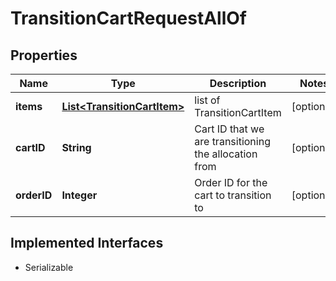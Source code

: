 

# TransitionCartRequestAllOf


## Properties

| Name | Type | Description | Notes |
|------------ | ------------- | ------------- | -------------|
|**items** | [**List&lt;TransitionCartItem&gt;**](TransitionCartItem.md) | list of TransitionCartItem |  [optional] |
|**cartID** | **String** | Cart ID that we are transitioning the allocation from |  [optional] |
|**orderID** | **Integer** | Order ID for the cart to transition to |  [optional] |


## Implemented Interfaces

* Serializable


